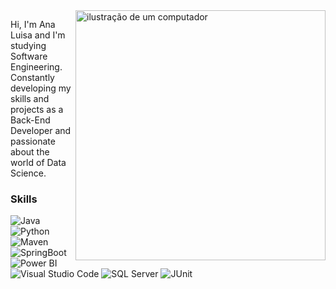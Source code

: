 <img src="https://raw.githubusercontent.com/MicaelliMedeiros/micaellimedeiros/master/image/computer-illustration.png" alt="ilustração de um computador" min-width="400px" max-width="400px" width="400px" align="right">

<p align="left"> 
  Hi, I'm Ana Luisa and I'm studying Software Engineering. Constantly developing my skills and projects as a Back-End Developer and passionate about the world of Data Science.
</p>

### Skills
![Java](https://img.shields.io/badge/Java-9370DB?style=for-the-badge&logo=Java&logoColor=white)
![Python](https://img.shields.io/badge/Python-8A2BE2?style=for-the-badge&logo=python&logoColor=white)
![Maven](https://img.shields.io/badge/Apache_Maven-8B008B?style=for-the-badge&logo=apachemaven&logoColor=#E35A16)
![SpringBoot](https://img.shields.io/badge/SpringBoot-7B68EE?style=for-the-badge&logo=springboot&logoColor=white)
![Power BI](https://img.shields.io/badge/PowerBI-4B0082?style=for-the-badge&logo=Power%20BI&logoColor=white)
![Visual Studio Code](https://img.shields.io/badge/Visual_Studio-5C2D91?style=for-the-badge&logo=visual%20studio&logoColor=white)
![SQL Server](https://img.shields.io/badge/Microsoft%20SQL%20Server-DA70D6?style=for-the-badge&logo=microsoft%20sql%20server&logoColor=white)
![JUnit](https://img.shields.io/badge/JUnit-F08080?style=for-the-badge&logo=junit&logoColor=white)
